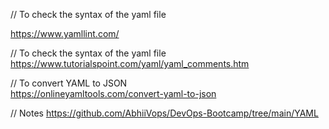 
// To check the syntax of the yaml file

https://www.yamllint.com/ 

// To check the syntax of the yaml file
https://www.tutorialspoint.com/yaml/yaml_comments.htm 

// To convert YAML to JSON    
https://onlineyamltools.com/convert-yaml-to-json 

// Notes 
https://github.com/AbhiiVops/DevOps-Bootcamp/tree/main/YAML

